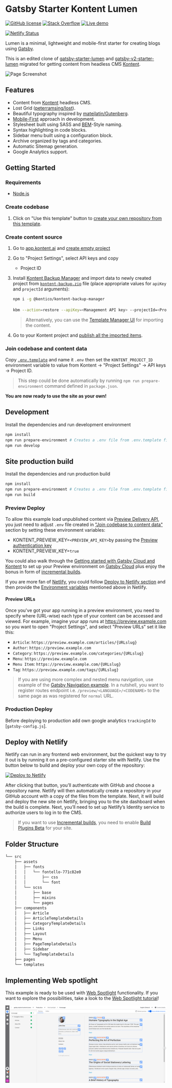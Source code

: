 # Gatsby Starter Kontent Lumen

[![GitHub license](https://img.shields.io/badge/license-MIT-blue.svg)](https://raw.githubusercontent.com/Kentico/gatsby-kontent-starter-lumen/master/LICENSE)
[![Stack Overflow](https://img.shields.io/badge/Stack%20Overflow-ASK%20NOW-FE7A16.svg?logo=stackoverflow&logoColor=white)](https://stackoverflow.com/tags/kentico-kontent)
[![Live demo](https://img.shields.io/badge/Live-Demo-00C7B7.svg?logo=netlify)](https://gatsby-starter-kontent-lumen.netlify.com/)

[![Netlify Status](https://api.netlify.com/api/v1/badges/2adc83d6-9eba-45fc-b95c-c205e75d3189/deploy-status)](https://app.netlify.com/sites/gatsby-starter-kontent-lumen/deploys)

Lumen is a minimal, lightweight and mobile-first starter for creating blogs using
[Gatsby](https://github.com/gatsbyjs/gatsby).

This is an edited clone of
[gatsby-starter-lumen](https://github.com/alxshelepenok/gatsby-starter-lumen) and [gatsby-v2-starter-lumen](https://github.com/GatsbyCentral/gatsby-v2-starter-lumen)
migrated for getting content from headless CMS
[Kontent](https://kontent.ai/).

![Page Screenshot](https://i.imgur.com/jVImqT2.jp)

## Features

+ Content from [Kontent](http://kontent.ai/) headless CMS.
+ Lost Grid ([peterramsing/lost](https://github.com/peterramsing/lost)).
+ Beautiful typography inspired by [matejlatin/Gutenberg](https://github.com/matejlatin/Gutenberg).
+ [Mobile-First](https://medium.com/@mrmrs_/mobile-first-css-48bc4cc3f60f) approach in development.
+ Stylesheet built using SASS and [BEM](http://getbem.com/naming/)-Style naming.
+ Syntax highlighting in code blocks.
+ Sidebar menu built using a configuration block.
+ Archive organized by tags and categories.
+ Automatic Sitemap generation.
+ Google Analytics support.

## Getting Started

### Requirements

+ [Node.js](https://nodejs.org/)

### Create codebase

1. Click on "Use this template" button to [create your own repository from this template](https://help.github.com/en/github/creating-cloning-and-archiving-repositories/creating-a-repository-from-a-template).

### Create content source

1. Go to [app.kontent.ai](https://app.kontent.ai) and [create empty project](https://docs.kontent.ai/tutorials/set-up-kontent/projects/manage-projects#a-creating-projects)
1. Go to "Project Settings", select API keys and copy
    + Project ID
1. Install [Kontent Backup Manager](https://github.com/Kentico/kontent-backup-manager-js) and import data to newly created project from [`kontent-backup.zip`](./kontent-backup.zip) file (place appropriate values for `apiKey` and `projectId` arguments):

    ```sh
    npm i -g @kentico/kontent-backup-manager

    kbm --action=restore --apiKey=<Management API key> --projectId=<Project ID> --zipFilename=kontent-backup
    ```

    > Alternatively, you can use the [Template Manager UI](https://kentico.github.io/kontent-template-manager/import-from-file) for importing the content.

1. Go to your Kontent project and [publish all the imported items](https://docs.kontent.ai/tutorials/write-and-collaborate/publish-your-work/publish-content-items).

### Join codebase and content data

Copy [`.env.template`](`./.env.template`) and name it `.env` then set the `KONTENT_PROJECT_ID` environment variable to value from Kontent -> "Project Settings" ->  API keys -> Project ID.

> This step could be done automatically by running `npm run prepare-environment` command defined in `package.json`.

**You are now ready to use the site as your own!**

## Development

Install the dependencies and run development environment

```sh
npm install  
npm run prepare-environment # Creates a .env file from .env.template file if no .env file exists
npm run develop
```

## Site production build

Install the dependencies and run production build

```sh
npm install
npm run prepare-environment # Creates a .env file from .env.template file if no .env file exists
npm run build
```

### Preview Deploy

To allow this example load unpublished content via  [Preview Delivery API](https://docs.kontent.ai/reference/delivery-api#section/Production-vs.-Preview), you just need to adjust `.env` file created in ["Join codebase to content data"](#Join-codebase-and-content-data) section by setting these environment variables:

+ KONTENT_PREVIEW_KEY=`<PREVIEW_API_KEY>`by passing the [Preview authentication key](https://docs.kontent.ai/reference/delivery-api#section/Authentication)
+ KONTENT_PREVIEW_KEY=`true`

You could also walk through the [Getting started with Gatsby Cloud and Kontent](https://www.gatsbyjs.com/cloud/docs/kontent/getting-started) to set up your Preview environment on [Gatsby Cloud](https://www.gatsbyjs.com/) plus enjoy the bonus in form of [incremental builds](https://www.gatsbyjs.com/cloud/docs/incremental-builds/).

If you are more fan of [Netlify](https://www.netlify.com/), you could follow [Deploy to Netlify section](#Deploy-with-Netlify) and then provide the [Environment variables](https://docs.netlify.com/configure-builds/environment-variables/) mentioned above in Netlify.

#### Preview URLs

Once you've got your app running in a preview environment, you need to specify where (URL-wise) each type of your content can be accessed and viewed. For example, imagine your app runs at https://preview.example.com so you want to open "Project Settings", and select "Preview URLs" set it like this:

+ `Article`: `https://preview.example.com/articles/{URLslug}`
+ `Author`: `https://preview.example.com`
+ `Category`: `https://preview.example.com/categories/{URLslug}`
+ `Menu`: `https://preview.example.com`
+ `Menu Item`: `https://preview.example.com/{URLslug}`
+ `Tag`: `https://preview.example.com/tags/{URLslug}`

> If you are using more complex and nested menu navigation, use example of the [Gatsby Navigation example](https://github.com/Kentico/kontent-gatsby-packages/tree/master/examples/navigation#readme). In a nutshell, you want to register routes endpoint i.e. `/preview/<LANGUAGE>/<CODENAME>` to the same page as was registered for `normal` URL.

### Production Deploy

Before deploying to production add own google analytics `trackingId` to [`gatsby-config.js`].

## Deploy with Netlify

Netlify can run in any frontend web environment, but the quickest way to try it out is by running it on a pre-configured starter site with Netlify. Use the button below to build and deploy your own copy of the repository:

[![Deploy to Netlify](https://www.netlify.com/img/deploy/button.svg)](https://app.netlify.com/start/deploy?repository=https://github.com/kentico/gatsby-starter-kontent-lumen)

After clicking that button, you’ll authenticate with GitHub and choose a repository name. Netlify will then automatically create a repository in your GitHub account with a copy of the files from the template. Next, it will build and deploy the new site on Netlify, bringing you to the site dashboard when the build is complete. Next, you’ll need to set up Netlify’s Identity service to authorize users to log in to the CMS.

> If you want to use [Incremental builds](https://www.netlify.com/blog/2020/04/23/enable-gatsby-incremental-builds-on-netlify/), you need to enable [Build Plugins Beta](https://docs.netlify.com/configure-builds/build-plugins/#enable-build-plugins-beta) for your site.

## Folder Structure

```
└── src
    ├── assets
    │   ├── fonts
    │   │   └── fontello-771c82e0
    │   │       ├── css
    │   │       └── font
    │   └── scss
    │       ├── base
    │       ├── mixins
    │       └── pages
    ├── components
    │   ├── Article
    │   ├── ArticleTemplateDetails
    │   ├── CategoryTemplateDetails
    │   ├── Links
    │   ├── Layout
    │   ├── Menu
    │   ├── PageTemplateDetails
    │   ├── Sidebar
    │   └── TagTemplateDetails
    ├── pages
    └── templates
```

## Implementing Web spotlight

This example is ready to be used with [Web Spotlight](https://webspotlight.kontent.ai/) functionality. If you want to explore the possibilities, take a look to the [Web Spotlight tutorial](/docs/WEB-SPOTLIGHT.md)!

![Web Spotlight preview](./docs/web-spotlight.png)


